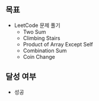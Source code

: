 ## 목표
- LeetCode 문제 풀기
  - Two Sum
  - Climbing Stairs
  - Product of Array Except Self
  - Combination Sum
  - Coin Change

## 달성 여부
- 성공
